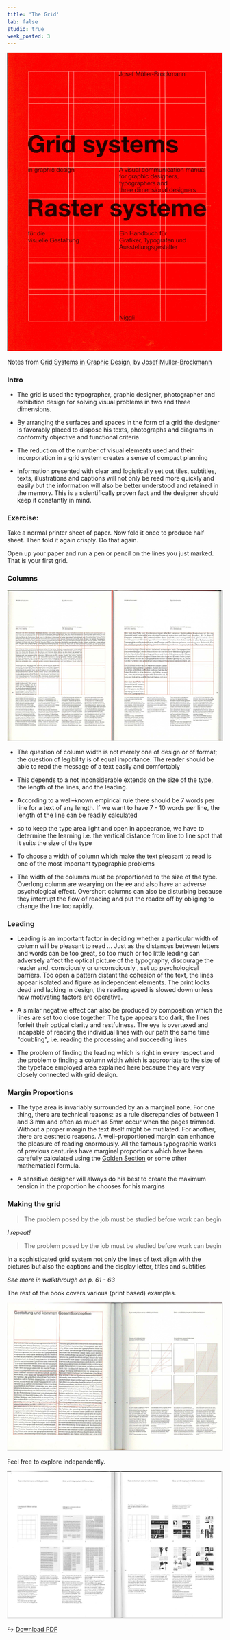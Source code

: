 ```yaml
---
title: 'The Grid'
lab: false
studio: true
week_posted: 3
---  
```


<img src="/assets/images/grid/grid-systems-cover.png" alt="grid-systems-cover" class="med"/>


Notes from <a href="https://www.amazon.com/Grid-Systems-Graphic-Design-Communication/dp/3721201450">Grid Systems in Graphic Design</a>, by <a href="http://www.designishistory.com/1940/joseph-mueller-brockmann/">Josef Muller-Brockmann</a>




### Intro

- The grid is used the typographer, graphic designer, photographer and exhibition design for solving visual problems in two and three dimensions.

- By arranging the surfaces and spaces in the form of a grid the designer is favorably placed to dispose his texts, photographs and diagrams in conformity objective and functional criteria

- The reduction of the number of visual elements used and their incorporation in a grid system creates a sense of compact planning

- Information presented with clear and logistically set out tiles, subtitles, texts, illustrations and captions will not only be read more quickly and easily but the information will also be better understood and retained in the memory. This is a scientifically proven fact and the designer should keep it constantly in mind.



### Exercise:

Take a normal printer sheet of paper. Now fold it once to produce half sheet. Then fold it again crisply. Do that again.

Open up your paper and run a pen or pencil on the lines you just marked. That is your first grid.



### Columns

<img src="/assets/images/grid/width-of-column.png" alt="width-of-column" />

<br>


- The question of column width is not merely one of design or of format; the question of legibility is of equal importance. The reader should be able to read the message of a text easily and comfortably

- This depends to a not inconsiderable extends on the size of the type, the length of the lines, and the leading.

- According to a well–known empirical rule there should be 7 words per line for a text of any length. If we want to have 7 - 10 words per line, the length of the line can be readily calculated

- so to keep the type area light and open in appearance, we have to determine the learning i.e. the vertical distance from line to line spot that it suits the size of the type

- To choose a width of column which make the text pleasant to read is one of the most important typographic problems

- The width of the columns must be proportioned to the size of the type. Overlong column are wearying on the ee and also have an adverse psychological effect. Overshort columns can also be disturbing because they interrupt the flow of reading and put the reader off by obliging to change the line too rapidly.


### Leading

- Leading is an important factor in deciding whether a particular width of column will be pleasant to read … Just as the distances between letters and words can be too great, so too much or too little leading can adversely affect the optical picture of the typography, discourage the reader and, consciously or unconsciously , set up psychological barriers. Too open a pattern distant the cohesion of the text, the lines appear isolated and figure as independent elements. The print looks dead and lacking in design, the reading speed is slowed down unless new motivating factors are operative.

- A similar negative effect can also be produced by composition which the lines are set too close together. The type appears too dark, the lines forfeit their optical clarity and restfulness. The eye is overtaxed and incapable of reading the individual lines with our path the same time "doubling", i.e. reading the processing and succeeding lines

- The problem of finding the leading which is right in every respect and the problem o finding a column width which is appropriate to the size of the typeface employed area explained here because they are very closely connected with grid design.

### Margin Proportions

- The type area is invariably surrounded by an a marginal zone. For one thing, there are technical reasons: as a rule discrepancies of between 1 and 3 mm and often as much as 5mm occur when the pages trimmed. Without a proper margin the text itself might be mutilated. For another, there are aesthetic reasons. A well–proportioned margin can enhance the pleasure of reading enormously. All the famous typographic works of previous centuries have marginal proportions which have been carefully calculated using the [Golden Section](http://www.tokenrock.com/explain-golden-ratio-177.html) or some other mathematical formula.


- A sensitive designer will always do his best to create the maximum  tension in the proportion he chooses for his margins


### Making the grid


> The problem posed by the job must be studied before work can begin


_I repeat!_

> The problem posed by the job must be studied before work can begin


In a sophisticated grid system not only the lines of text align with the pictures but also the captions and the display letter, titles and subtitles

*See more in walkthrough on p. 61 - 63*

The rest of the book covers various (print based) examples.

<img src="../assets/images/grid/example-1.png" alt="example-1" class="med"/>


Feel free to explore independently.

<img src="../assets/images/grid/example-2.png" alt="example-2" class="med"/>

↪ <a href="https://monoskop.org/File:Mueller-Brockmann_Josef_Grid_Systems_in_Graphic_Design_Raster_Systeme_fuer_die_Visuele_Gestaltung_English_German_no_OCR.pdf">Download PDF</a>
